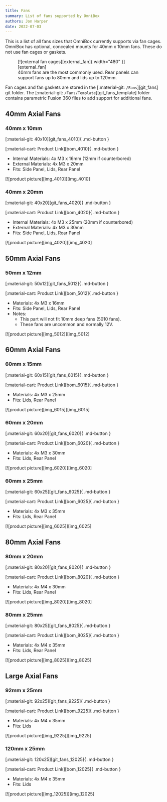 ```yaml
---
title: Fans
summary: List of fans supported by OmniBox
authors: Jon Harper
date: 2022-07-03
---
```


This is a list of all fans sizes that OmniBox currently supports via fan cages. OmniBox has optional, concealed mounts for 40mm x 10mm fans. These do not use fan cages or gaskets.

<figure markdown>
  [![external fan cages][external_fan]{ width="480" }][external_fan]
  <figcaption>40mm fans are the most commonly used. Rear panels can support fans up to 80mm and lids up to 120mm.</figcaption>
</figure>

Fan cages and fan gaskets are stored in the [:material-git: `/Fans`][git_fans] git folder. The [:material-git: `/Fans/Template`][git_fans_template] folder contains parametric Fusion 360 files to add support for additional fans.

<!-- Template
<div markdown class="jh-grid-container jh-grid-2">
<div markdown class="jh-grid-para">
[:material-git: Files][git_]{ .md-button }

[:material-cart: Product Link][bom_]{ .md-button }

- Materials:
- Notes:
</div>
<div markdown class="jh-grid-img">
[![product picture][img_]][img_]
</div>
</div>
 -->
## 40mm Axial Fans

### 40mm x 10mm

<div markdown class="jh-grid-container jh-grid-2">
<div markdown class="jh-grid-para">
[:material-git: 40x10][git_fans_4010]{ .md-button }

[:material-cart: Product Link][bom_4010]{ .md-button }

- Internal Materials: 4x M3 x 16mm (12mm if counterbored)
- External Materials: 4x M3 x 20mm
- Fits: Side Panel, Lids, Rear Panel
</div>
<div markdown class="jh-grid-img">
[![product picture][img_4010]][img_4010]
</div>
</div>

### 40mm x 20mm

<div markdown class="jh-grid-container jh-grid-2">
<div markdown class="jh-grid-para">
[:material-git: 40x20][git_fans_4020]{ .md-button }

[:material-cart: Product Link][bom_4020]{ .md-button }

- Internal Materials: 4x M3 x 25mm (20mm if counterbored)
- External Materials: 4x M3 x 30mm
- Fits: Side Panel, Lids, Rear Panel

</div>
<div markdown class="jh-grid-img">
[![product picture][img_4020]][img_4020]
</div>
</div>

## 50mm Axial Fans

### 50mm x 12mm

<div markdown class="jh-grid-container jh-grid-2">
<div markdown class="jh-grid-para">
[:material-git: 50x12][git_fans_5012]{ .md-button }

[:material-cart: Product Link][bom_5012]{ .md-button }

- Materials: 4x M3 x 16mm
- Fits: Side Panel, Lids, Rear Panel
- Notes:
    - This part will not fit 10mm deep fans (5010 fans).
    - These fans are uncommon and normally 12V.

</div>
<div markdown class="jh-grid-img">
[![product picture][img_5012]][img_5012]
</div>
</div>

## 60mm Axial Fans

### 60mm x 15mm

<div markdown class="jh-grid-container jh-grid-2">
<div markdown class="jh-grid-para">
[:material-git: 60x15][git_fans_6015]{ .md-button }

[:material-cart: Product Link][bom_6015]{ .md-button }

- Materials: 4x M3 x 25mm
- Fits: Lids, Rear Panel
</div>
<div markdown class="jh-grid-img">
[![product picture][img_6015]][img_6015]
</div>
</div>

### 60mm x 20mm

<div markdown class="jh-grid-container jh-grid-2">
<div markdown class="jh-grid-para">
[:material-git: 60x20][git_fans_6020]{ .md-button }

[:material-cart: Product Link][bom_6020]{ .md-button }

- Materials: 4x M3 x 30mm
- Fits: Lids, Rear Panel
</div>
<div markdown class="jh-grid-img">
[![product picture][img_6020]][img_6020]
</div>
</div>

### 60mm x 25mm

<div markdown class="jh-grid-container jh-grid-2">
<div markdown class="jh-grid-para">

[:material-git: 60x25][git_fans_6025]{ .md-button }

[:material-cart: Product Link][bom_6025]{ .md-button }

- Materials: 4x M3 x 35mm
- Fits: Lids, Rear Panel
</div>
<div markdown class="jh-grid-img">
[![product picture][img_6025]][img_6025]
</div>
</div>

## 80mm Axial Fans

### 80mm x 20mm

<div markdown class="jh-grid-container jh-grid-2">
<div markdown class="jh-grid-para">
[:material-git: 80x20][git_fans_8020]{ .md-button }

[:material-cart: Product Link][bom_8020]{ .md-button }

- Materials: 4x M4 x 30mm
- Fits: Lids, Rear Panel
</div>
<div markdown class="jh-grid-img">
[![product picture][img_8020]][img_8020]
</div>
</div>

### 80mm x 25mm

<div markdown class="jh-grid-container jh-grid-2">
<div markdown class="jh-grid-para">
[:material-git: 80x25][git_fans_8025]{ .md-button }

[:material-cart: Product Link][bom_8025]{ .md-button }

- Materials: 4x M4 x 35mm
- Fits: Lids, Rear Panel

</div>
<div markdown class="jh-grid-img">
[![product picture][img_8025]][img_8025]
</div>
</div>

## Large Axial Fans

### 92mm x 25mm

<div markdown class="jh-grid-container jh-grid-2">
<div markdown class="jh-grid-para">
[:material-git: 92x25][git_fans_9225]{ .md-button }

[:material-cart: Product Link][bom_9225]{ .md-button }

- Materials: 4x M4 x 35mm
- Fits: Lids

</div>
<div markdown class="jh-grid-img">
[![product picture][img_9225]][img_9225]
</div>
</div>

### 120mm x 25mm

<div markdown class="jh-grid-container jh-grid-2">
<div markdown class="jh-grid-para">
[:material-git: 120x25][git_fans_12025]{ .md-button }

[:material-cart: Product Link][bom_12025]{ .md-button }

- Materials: 4x M4 x 35mm
- Fits: Lids
</div>
<div markdown class="jh-grid-img">
[![product picture][img_12025]][img_12025]
</div>
</div>


[external_fan]: ../img/components/external_fan.png

[img_4010]: ../img/parts/fan_4010.jpg
[img_4020]: ../img/parts/fan_4020.jpg
[img_5012]: ../img/parts/fan_5012.jpg
[img_6015]: ../img/parts/fan_6015.jpg
[img_6020]: ../img/parts/fan_6020.jpg
[img_6025]: ../img/parts/fan_6025.jpg
[img_8020]: ../img/parts/fan_8020.jpg
[img_8025]: ../img/parts/fan_8025.jpg
[img_9225]: ../img/parts/fan_9225.jpg
[img_12025]: ../img/parts/fan_12025.jpg
